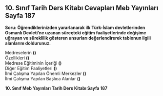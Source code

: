 ## 10. Sınıf Tarih Ders Kitabı Cevapları Meb Yayınları Sayfa 187

**Soru: Öğrendiklerinizden yararlanarak ilk Türk-İslam devletlerinden Osmanlı Devleti’ne uzanan süreçteki eğitim faaliyetlerinde değişime uğrayan ve süreklilik gösteren unsurları değerlendirerek tablonun ilgili alanlarını doldurunuz.**

Medreselerin **()**  
 Özellikleri **()**  
 Medrese Eğitiminin İçeriği **()**  
 Diğer Eğitim Faaliyetleri **()**  
 İlmî Çalışma Yapılan Önemli Merkezler **()**  
 İlmi Çalışma Yapılan Başlıca Alanlar **()**

**10. Sınıf Meb Yayınları Tarih Ders Kitabı Sayfa 187**